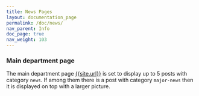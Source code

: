 ```yaml
---
title: News Pages
layout: documentation_page
permalink: /doc/news/
nav_parent: Info
doc_page: true
nav_weight: 103
---
```



### Main department page

The main department page [{{site.url}}]({{site.url}}) is set to display up to 5 posts with category `news`. If among them there is a post with category `major-news` then it is displayed on top with a larger picture.
